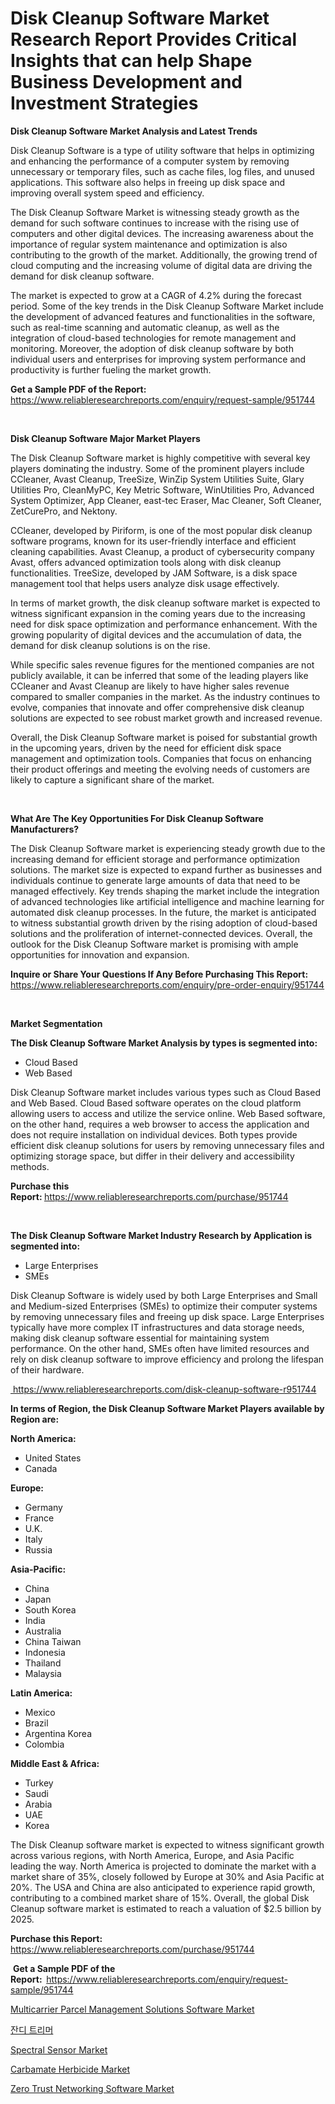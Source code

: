 <p><h1>Disk Cleanup Software Market Research Report Provides Critical Insights that can help Shape Business Development and Investment Strategies</h1></p><p><strong>Disk Cleanup Software Market Analysis and Latest Trends</strong></p>
<p><p>Disk Cleanup Software is a type of utility software that helps in optimizing and enhancing the performance of a computer system by removing unnecessary or temporary files, such as cache files, log files, and unused applications. This software also helps in freeing up disk space and improving overall system speed and efficiency.</p><p>The Disk Cleanup Software Market is witnessing steady growth as the demand for such software continues to increase with the rising use of computers and other digital devices. The increasing awareness about the importance of regular system maintenance and optimization is also contributing to the growth of the market. Additionally, the growing trend of cloud computing and the increasing volume of digital data are driving the demand for disk cleanup software.</p><p>The market is expected to grow at a CAGR of 4.2% during the forecast period. Some of the key trends in the Disk Cleanup Software Market include the development of advanced features and functionalities in the software, such as real-time scanning and automatic cleanup, as well as the integration of cloud-based technologies for remote management and monitoring. Moreover, the adoption of disk cleanup software by both individual users and enterprises for improving system performance and productivity is further fueling the market growth.</p></p>
<p><strong>Get a Sample PDF of the Report:&nbsp;</strong> <a href="https://www.reliableresearchreports.com/enquiry/request-sample/951744">https://www.reliableresearchreports.com/enquiry/request-sample/951744</a></p>
<p>&nbsp;</p>
<p><strong>Disk Cleanup Software Major Market Players</strong></p>
<p><p>The Disk Cleanup Software market is highly competitive with several key players dominating the industry. Some of the prominent players include CCleaner, Avast Cleanup, TreeSize, WinZip System Utilities Suite, Glary Utilities Pro, CleanMyPC, Key Metric Software, WinUtilities Pro, Advanced System Optimizer, App Cleaner, east-tec Eraser, Mac Cleaner, Soft Cleaner, ZetCurePro, and Nektony.</p><p>CCleaner, developed by Piriform, is one of the most popular disk cleanup software programs, known for its user-friendly interface and efficient cleaning capabilities. Avast Cleanup, a product of cybersecurity company Avast, offers advanced optimization tools along with disk cleanup functionalities. TreeSize, developed by JAM Software, is a disk space management tool that helps users analyze disk usage effectively.</p><p>In terms of market growth, the disk cleanup software market is expected to witness significant expansion in the coming years due to the increasing need for disk space optimization and performance enhancement. With the growing popularity of digital devices and the accumulation of data, the demand for disk cleanup solutions is on the rise.</p><p>While specific sales revenue figures for the mentioned companies are not publicly available, it can be inferred that some of the leading players like CCleaner and Avast Cleanup are likely to have higher sales revenue compared to smaller companies in the market. As the industry continues to evolve, companies that innovate and offer comprehensive disk cleanup solutions are expected to see robust market growth and increased revenue.</p><p>Overall, the Disk Cleanup Software market is poised for substantial growth in the upcoming years, driven by the need for efficient disk space management and optimization tools. Companies that focus on enhancing their product offerings and meeting the evolving needs of customers are likely to capture a significant share of the market.</p></p>
<p>&nbsp;</p>
<p><strong>What Are The Key Opportunities For Disk Cleanup Software Manufacturers?</strong></p>
<p><p>The Disk Cleanup Software market is experiencing steady growth due to the increasing demand for efficient storage and performance optimization solutions. The market size is expected to expand further as businesses and individuals continue to generate large amounts of data that need to be managed effectively. Key trends shaping the market include the integration of advanced technologies like artificial intelligence and machine learning for automated disk cleanup processes. In the future, the market is anticipated to witness substantial growth driven by the rising adoption of cloud-based solutions and the proliferation of internet-connected devices. Overall, the outlook for the Disk Cleanup Software market is promising with ample opportunities for innovation and expansion.</p></p>
<p><strong>Inquire or Share Your Questions If Any Before Purchasing This Report:</strong> <a href="https://www.reliableresearchreports.com/enquiry/pre-order-enquiry/951744">https://www.reliableresearchreports.com/enquiry/pre-order-enquiry/951744</a></p>
<p>&nbsp;</p>
<p><strong>Market Segmentation</strong></p>
<p><strong>The Disk Cleanup Software Market Analysis by types is segmented into:</strong></p>
<p><ul><li>Cloud Based</li><li>Web Based</li></ul></p>
<p><p>Disk Cleanup Software market includes various types such as Cloud Based and Web Based. Cloud Based software operates on the cloud platform allowing users to access and utilize the service online. Web Based software, on the other hand, requires a web browser to access the application and does not require installation on individual devices. Both types provide efficient disk cleanup solutions for users by removing unnecessary files and optimizing storage space, but differ in their delivery and accessibility methods.</p></p>
<p><strong>Purchase this Report:&nbsp;</strong><a href="https://www.reliableresearchreports.com/purchase/951744">https://www.reliableresearchreports.com/purchase/951744</a></p>
<p>&nbsp;</p>
<p><strong>The Disk Cleanup Software Market Industry Research by Application is segmented into:</strong></p>
<p><ul><li>Large Enterprises</li><li>SMEs</li></ul></p>
<p><p>Disk Cleanup Software is widely used by both Large Enterprises and Small and Medium-sized Enterprises (SMEs) to optimize their computer systems by removing unnecessary files and freeing up disk space. Large Enterprises typically have more complex IT infrastructures and data storage needs, making disk cleanup software essential for maintaining system performance. On the other hand, SMEs often have limited resources and rely on disk cleanup software to improve efficiency and prolong the lifespan of their hardware.</p></p>
<p><a href="https://www.reliableresearchreports.com/disk-cleanup-software-r951744">&nbsp;https://www.reliableresearchreports.com/disk-cleanup-software-r951744</a></p>
<p><strong>In terms of Region, the Disk Cleanup Software Market Players available by Region are:</strong></p>
<p>
    <p> <strong> North America: </strong>
        <ul>
            <li>United States</li>
            <li>Canada</li>
        </ul>
        </p> 
    <p> <strong> Europe: </strong>
        <ul>
            <li>Germany</li>
            <li>France</li>
            <li>U.K.</li>
            <li>Italy</li>
            <li>Russia</li>
        </ul>
        </p> 
    <p> <strong> Asia-Pacific: </strong>
        <ul>
            <li>China</li>
            <li>Japan</li>
            <li>South Korea</li>
            <li>India</li>
            <li>Australia</li>
            <li>China Taiwan</li>
            <li>Indonesia</li>
            <li>Thailand</li>
            <li>Malaysia</li>
        </ul>
        </p> 
    <p> <strong> Latin America: </strong>
        <ul>
            <li>Mexico</li>
            <li>Brazil</li>
            <li>Argentina Korea</li>
            <li>Colombia</li>
        </ul>
        </p> 
    <p> <strong> Middle East & Africa: </strong>
        <ul>
            <li>Turkey</li>
            <li>Saudi</li>
            <li>Arabia</li>
            <li>UAE</li>
            <li>Korea</li>
        </ul>
    </p>
    </p>
<p><p>The Disk Cleanup software market is expected to witness significant growth across various regions, with North America, Europe, and Asia Pacific leading the way. North America is projected to dominate the market with a market share of 35%, closely followed by Europe at 30% and Asia Pacific at 20%. The USA and China are also anticipated to experience rapid growth, contributing to a combined market share of 15%. Overall, the global Disk Cleanup software market is estimated to reach a valuation of $2.5 billion by 2025.</p></p>
<p><strong>Purchase this Report: </strong><a href="https://www.reliableresearchreports.com/purchase/951744">https://www.reliableresearchreports.com/purchase/951744</a></p>
<p>&nbsp;<strong>Get a Sample PDF of the Report:&nbsp;&nbsp;</strong><a href="https://www.reliableresearchreports.com/enquiry/request-sample/951744">https://www.reliableresearchreports.com/enquiry/request-sample/951744</a></p>
<p><strong></strong></p>
<p><p><a href="https://github.com/kosella/Market-Research-Report-List-3/blob/main/multicarrier-parcel-management-solutions-software-market.md">Multicarrier Parcel Management Solutions Software Market</a></p><p><a href="https://github.com/chupp85/Market-Research-Report-List-1/blob/main/334856151403.md">잔디 트리머</a></p><p><a href="https://www.linkedin.com/pulse/spectral-sensor-market-share-evolution-growth-trends-2024--g0pfe?trackingId=Bq6CQbNdWuAXyWWvuH8pRA%3D%3D">Spectral Sensor Market</a></p><p><a href="https://www.linkedin.com/pulse/carbamate-herbicide-market-research-report-provides-thorough-we1mc?trackingId=rC%2BTS90KoV9%2FYN%2FeAOBwOg%3D%3D">Carbamate Herbicide Market</a></p><p><a href="https://github.com/nathandecarvalho/Market-Research-Report-List-3/blob/main/zero-trust-networking-software-market.md">Zero Trust Networking Software Market</a></p></p>
